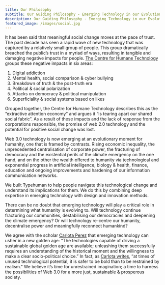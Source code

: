 ```yaml
---
title: Our Philosophy
subtitle: Our Guiding Philosophy - Emerging Technology in our Evolutionary Moment.
description: Our Guiding Philosophy - Emerging Technology in our Evolutionary Moment.
featured_image: /images/social.jpg
---
```

It has been said that meaningful social change moves at the pace of trust. The past decade has seen a rapid wave of new technology that was captured by a relatively small group of people. This group dramatically breached the public’s trust in a  myriad of ways, resulting in tangible and damaging negative impacts for people. [The Centre for Humane Technology](https://humanetech.com/problem/) groups these negative impacts in six areas: 

1. Digital addiction
2. Mental health, social comparison & cyber bullying
3. Breakdown of truth & the post-truth era
4. Political & social polarization
5. Attacks on democracy & political manipulation
6. Superficiality & social systems based on likes

Grouped together, the Centre for Humane Technology describes this as the “extractive attention economy” and argues it “is tearing apart our shared social fabric”. As a result of these impacts and the lack of response from the corporations responsible, the promise of web 2.0 technology and the potential for positive social change was lost. 
 
Web 3.0 technology is now emerging at an evolutionary moment for humanity, one that is framed by contrasts. Rising economic inequality, the unprecedented centralisation of corporate power, the fracturing of democracy and the existential perils of the climate emergency on the one hand, and on the other the wealth offered to humanity via technological and exponential progress in artificial intelligence, biology & health, finance, education and ongoing improvements and hardening of our information communication networks.
 
We built Typehuman to help people navigate this technological change and understand its implications for them. We do this by combining deep expertise in emerging technology with design and innovation methods.
 
There can be no doubt that emerging technology will play a critical role in determining what humanity is evolving to. Will technology continue fracturing our communities, destabilising our democracies and deepening the climate emergency? Or will technology re-centre our humanity, decentralise power and meaningfully reconnect humankind?

We agree with the scholar [Carlota Perez](http://beyondthetechrevolution.com/wp-content/uploads/2014/10/wp1_bttr_Capitalism.pdf) that emerging technology can usher in a new golden age: “The technologies capable of driving a sustainable global golden age are available; unleashing them successfully requires an understanding of the historical moment and the willingness to make a clear socio-political choice.” In fact, as [Carlota writes](http://carlotaperez.org/downloads/pubs/A%20New%20Age%20of%20Technological%20Progress.pdf), “at times of unused technological potential, it is safer to be bold than to be restrained by realism.” We believe it’s time for unrestrained imagination; a time to harness the possibilities of Web 3.0 for a more just, sustainable & prosperous society.

